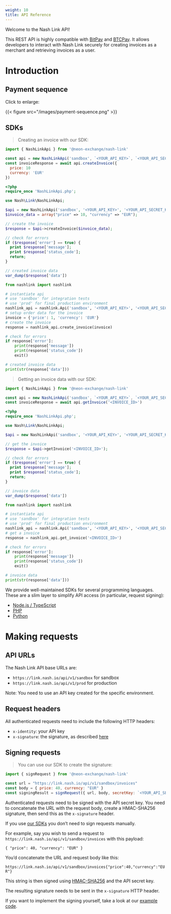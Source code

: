 ```yaml
---
weight: 10
title: API Reference
---
```


Welcome to the Nash Link API!

This REST API is highly compatible with <a href="https://bitpay.com/api" target="_blank">BitPay</a> and <a href="https://btcpayserver.org/" target="_blank">BTCPay</a>. It allows developers to interact with Nash Link securely for creating invoices as a merchant and retrieving invoices as a user.

# Introduction

## Payment sequence

Click to enlarge:

{{< figure src="/images/payment-sequence.png" >}}


## SDKs

> Creating an invoice with our SDK:

```javascript
import { NashLinkApi } from '@neon-exchange/nash-link'

const api = new NashLinkApi('sandbox', `<YOUR_API_KEY>`, `<YOUR_API_SECRET_KEY>`)
const invoiceResponse = await api.createInvoice({
  price: 10
  currency: 'EUR'
})
```

```php
<?php
require_once 'NashLinkApi.php';

use Nash\Link\NashLinkApi;

$api = new NashLinkApi('sandbox', '<YOUR_API_KEY>', '<YOUR_API_SECRET_KEY>');
$invoice_data = array("price" => 10, "currency" => "EUR");

// create the invoice
$response = $api->createInvoice($invoice_data);

// check for errors
if ($response['error'] == true) {
  print $response['message'];
  print $response['status_code'];
  return;
}

// created invoice data
var_dump($response['data'])
```

```python
from nashlink import nashlink

# instantiate api
# use 'sandbox' for integration tests
# use 'prod' for final production environment
nashlink_api = nashlink.Api('sandbox', '<YOUR_API_KEY>', '<YOUR_API_SECRET_KEY>')
# setup order data for the invoice
invoice = {'price': 1, 'currency': 'EUR'}
# create the invoice
response = nashlink_api.create_invoice(invoice)

# check for errors
if response['error']:
    print(response['message'])
    print(response['status_code'])
    exit()

# created invoice data
print(str(response['data']))
```

> Getting an invoice data with our SDK:

```javascript
import { NashLinkApi } from '@neon-exchange/nash-link'

const api = new NashLinkApi('sandbox', `<YOUR_API_KEY>`, `<YOUR_API_SECRET_KEY>`)
const invoiceResponse = await api.getInvoice('<INVOICE_ID>')
```

```php
<?php
require_once 'NashLinkApi.php';

use Nash\Link\NashLinkApi;

$api = new NashLinkApi('sandbox', '<YOUR_API_KEY>', '<YOUR_API_SECRET_KEY>');

// get the invoice
$response = $api->getInvoice('<INVOICE_ID>');

// check for errors
if ($response['error'] == true) {
  print $response['message'];
  print $response['status_code'];
  return;
}

// invoice data
var_dump($response['data'])
```

```python
from nashlink import nashlink

# instantiate api
# use 'sandbox' for integration tests
# use 'prod' for final production environment
nashlink_api = nashlink.Api('sandbox', '<YOUR_API_KEY>', '<YOUR_API_SECRET_KEY>')
# get a invoice
response = nashlink_api.get_invoice('<INVOICE_ID>')

# check for errors
if response['error']:
    print(response['message'])
    print(response['status_code'])
    exit()

# invoice data
print(str(response['data']))
```

We provide well-maintained SDKs for several programming languages. These are a slim layer to simplify API access (in particular, request signing):

* <a href="https://github.com/nash-io/nashlink-plugins-and-sdks/tree/main/sdk-node-typescript" target="_blank">Node.js / TypeScript</a>
* <a href="https://github.com/nash-io/nashlink-plugins-and-sdks/tree/main/sdk-php" target="_blank">PHP</a>
* <a href="https://github.com/nash-io/nashlink-plugins-and-sdks/tree/main/sdk-python" target="_blank">Python</a>

# Making requests

## API URLs

The Nash Link API base URLs are:

* `https://link.nash.io/api/v1/sandbox` for sandbox
* `https://link.nash.io/api/v1/prod` for production

Note: You need to use an API key created for the specific environment.

## Request headers

All authenticated requests need to include the following HTTP headers:

* `x-identity`: your API key
* `x-signature`: the signature, as described <a href="?javascript#signing-requests">here</a>

## Signing requests

> You can use our SDK to create the signature:

```javascript
import { signRequest } from '@neon-exchange/nash-link'

const url = "https://link.nash.io/api/v1/sandbox/invoices"
const body = { price: 40, currency: "EUR" }
const signingResult = signRequest({ url, body, secretKey: `<YOUR_API_SECRET_KEY>` })
```

Authenticated requests need to be signed with the API secret key. You need to concatenate the URL with the request body, create a HMAC-SHA256 signature, then send this as the `x-signature` header.

<aside class="notice">If you use <a href="#sdks">our SDKs</a> you don’t need to sign requests manually.</aside>

For example, say you wish to send a request to `https://link.nash.io/api/v1/sandbox/invoices` with this payload:

`
{
    "price": 40,
    "currency": "EUR"
}
`

You’d concatenate the URL and request body like this:

`https://link.nash.io/api/v1/sandbox/invoices{"price":40,"currency":"EUR"}`

This string is then signed using <a href="https://en.wikipedia.org/wiki/HMAC" target="_blank">HMAC-SHA256</a> and the API secret key.

The resulting signature needs to be sent in the `x-signature` HTTP header.

If you want to implement the signing yourself, take a look at our [example code](#sdks).
